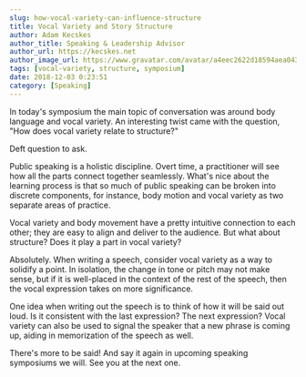 ```yaml
---
slug: how-vocal-variety-can-influence-structure
title: Vocal Variety and Story Structure
author: Adam Kecskes
author_title: Speaking & Leadership Advisor
author_url: https://kecskes.net
author_image_url: https://www.gravatar.com/avatar/a4eec2622d18594aea04310ae3ec577c
tags: [vocal-variety, structure, symposium]
date: 2018-12-03 0:23:51
category: [Speaking]
---
```


<p>In today's symposium the main topic of conversation was around body language and vocal variety. An interesting twist came with the question, "How does vocal variety relate to structure?"</p>
<p>Deft question to ask. </p>

<p>Public speaking is a holistic discipline. Overt time, a practitioner will see how all the parts connect together seamlessly. What's nice about the learning process is that so much of public speaking can be broken into discrete components, for instance, body motion and vocal variety as two separate areas of practice.</p>
<p>Vocal variety and body movement have a pretty intuitive connection to each other; they are easy to align and deliver to the audience. But what about structure? Does it play a part in vocal variety?</p>
<p>Absolutely. When writing a speech, consider vocal variety as a way to solidify a point. In isolation, the change in tone or pitch may not make sense, but if it is well-placed in the context of the rest of the speech, then the vocal expression takes on more significance.</p>
<p>One idea when writing out the speech is to think of how it will be said out loud. Is it consistent with the last expression? The next expression? Vocal variety can also be used to signal the speaker that a new phrase is coming up, aiding in memorization of the speech as well.</p>
<p>There's more to be said! And say it again in upcoming speaking symposiums we will. See you at the next one.</p>
